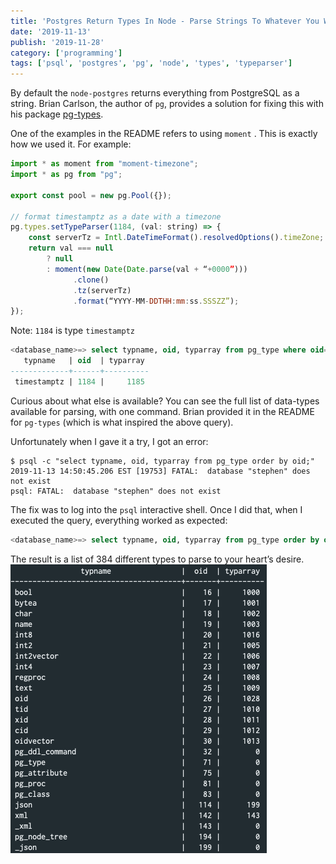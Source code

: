 ```yaml
---
title: 'Postgres Return Types In Node - Parse Strings To Whatever You Want'
date: '2019-11-13'
publish: '2019-11-28'
category: ['programming']
tags: ['psql', 'postgres', 'pg', 'node', 'types', 'typeparser']
---
```


By default the `node-postgres` returns everything from PostgreSQL as a string. Brian Carlson, the author of `pg`, provides a solution for fixing this with his package [pg-types](https://github.com/brianc/node-pg-types).

One of the examples in the README refers to using `moment` . This is exactly how we used it. For example:

```javascript
import * as moment from "moment-timezone";
import * as pg from "pg";

export const pool = new pg.Pool({});

// format timestamptz as a date with a timezone
pg.types.setTypeParser(1184, (val: string) => {
    const serverTz = Intl.DateTimeFormat().resolvedOptions().timeZone;
    return val === null
        ? null
        : moment(new Date(Date.parse(val + “+0000”)))
              .clone()
              .tz(serverTz)
              .format(“YYYY-MM-DDTHH:mm:ss.SSSZZ”);
});
```

Note: `1184` is type `timestamptz`

```sql
<database_name>=> select typname, oid, typarray from pg_type where oid='1184' order by oid;
   typname   | oid  | typarray
-------------+------+----------
 timestamptz | 1184 |     1185

```

Curious about what else is available? You can see the full list of data-types available for parsing, with one command. Brian provided it in the README for `pg-types` (which is what inspired the above query).

Unfortunately when I gave it a try, I got an error:

```shell
$ psql -c "select typname, oid, typarray from pg_type order by oid;"
2019-11-13 14:50:45.206 EST [19753] FATAL:  database "stephen" does not exist
psql: FATAL:  database "stephen" does not exist
```

The fix was to log into the `psql` interactive shell. Once I did that, when I executed the query, everything worked as expected:

```sql
<database_name>=> select typname, oid, typarray from pg_type order by oid;
```

The result is a list of 384 different types to parse to your heart’s desire.
![](./type-results.png)
